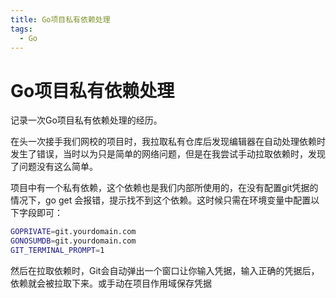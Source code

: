 ```yaml
---
title: Go项目私有依赖处理
tags: 
  - Go
---
```


# Go项目私有依赖处理

记录一次Go项目私有依赖处理的经历。

在头一次接手我们网校的项目时，我拉取私有仓库后发现编辑器在自动处理依赖时发生了错误，当时以为只是简单的网络问题，但是在我尝试手动拉取依赖时，发现了问题没有这么简单。

项目中有一个私有依赖，这个依赖也是我们内部所使用的，在没有配置git凭据的情况下，go get 会报错，提示找不到这个依赖。这时候只需在环境变量中配置以下字段即可：

```bash
GOPRIVATE=git.yourdomain.com
GONOSUMDB=git.yourdomain.com
GIT_TERMINAL_PROMPT=1
```
然后在拉取依赖时，Git会自动弹出一个窗口让你输入凭据，输入正确的凭据后，依赖就会被拉取下来。或手动在项目作用域保存凭据